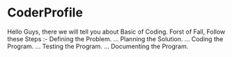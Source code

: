 # CoderProfile
Hello Guys, there we will tell you about Basic of Coding.
Forst of Fall, Follow these Steps :- 
Defining the Problem. ...
Planning the Solution. ...
Coding the Program. ...
Testing the Program. ...
Documenting the Program.
